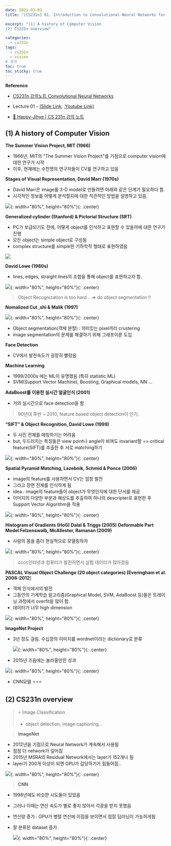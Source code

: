 ```yaml
---
date: 2021-03-03
title: "[CS231n] 01. Introduction to Convolutional Neural Networks for Visual Recognition"

excerpt: "(1) A history of Computer Vision
(2) CS231n overview"

categories: 
  - cs231n
tags: 
  - cs231n
  - vision
# 목차
toc: true  
toc_sticky: true 
---
```



**Reference**

- [CS231n 강의노트 Convolutional Neural Networks](http://cs231n.github.io/convolutional-networks/)

- Lecture 01 - [(Slide Link,](http://cs231n.stanford.edu/slides/2017/cs231n_2017_lecture1.pdf) [,Youtube Link)](https://www.youtube.com/watch?v=vT1JzLTH4G4&list=PLC1qU-LWwrF64f4QKQT-Vg5Wr4qEE1Zxk)

- [🌺 Happy-Jihye | CS 231n 강의 노트](https://happy-jihye.github.io/cs231n/cs231n-0/)


## (1) A history of Computer Vision

**The Summer Vision Project, MIT (1966)**

- 1966년, MIT의 "The Summer Vision Project"를 기점으로 computer vision에 대한 연구가 시작
- 이후, 현재에는 수천명의 연구자들이 CV를 연구하고 있음


**Stages of Visual Representation, David Marr (1970s)**

- David Marr은 image를 3-D model로 만들려면 아래와 같은 단계가 필요하다 함.
- 시각적인 정보를 어떻게 분석할지에 대한 직관적인 방법을 설명하고 있음.

![](/assets/images/cs231n/lec1/image-20210302152311898.png){: width="80%", height="80%"}{: .center}



**Generalized cylinder (Stanford) & Pictorial Structure (SRT)**

- PC가 보급되기도 전에, 어떻게 object를 인식하고 표현할 수 있을까에 대한 연구가 진행
- 모든 object는 simple object로 구성됨
- complex structure를 simple한 기하학적 형태로 표현하였음

![]("/assets/images/cs231n/lec1/image-20210220154536301.png )



**David Lowe (1980s)**

- lines, edges, straight lines의 조합을 통해 object를 표현하고자 함.

![](/assets/images/cs231n/lec1/image-20210220154934830.png){: width="80%", height="80%"}{: .center}



> Object Recognization is too hard... => do object segmentation !!

**Nomalized Cut ,shi & Malik (1997)**

![](/assets/images/cs231n/lec1/image-20210220160000141.png){: width="80%", height="80%"}{: .center}

- Object segmentation(객체 분할) : 의미있는 pixel끼리 crustering
- image segmentation의 문제를 해결하기 위해 그래프이론 도입


**Face Detection**

- CV에서 발전속도가 굉장히 빨랐음


**Machine Learning**

- 1999/2000s 에는 ML이 유명했음 (특히 statistic ML)
- SVM(Support Vector Machine), Boosting, Graphical models, NN ...


**AdaBoost를 이용한 실시간 얼굴인식 (2001)**

- 거의 실시간으로 face detection을 함


> 90년대 후반 ~ 2010, feature based object detection이 인기..


**“SIFT” & Object Recognition, David Lowe (1999)**

- 두 사진 전체를 매칭하기는 어려움
- but, 두드러지는 특징들은 view point나 angle이 바껴도 invariant함
  => critical feature(SIFT)를 추출한 후 서로 matching하기 

![](/assets/images/cs231n/lec1/image-20210220161328089.png){: width="80%", height="80%"}{: .center}


**Spatial Pyramid Matching, Lazebnik, Schmid & Ponce (2006)**

- image의 feature를 사용하면서 CV는 엄청 발전
- 그리고 장면 전체를 인식하게 됨
- idea : image의 feature들이 object가 무엇인지에 대한 단서를 제공
- 이미지의 다양한 부분과 해상도를 추출하여 하나의 descripter로 표현한 후 Support Vector Algorithm을 적용

![](/assets/images/cs231n/lec1/image-20210220161631792.png){: width="80%", height="80%"}{: .center}


**Histogram of Gradients (HoG) Dalal & Triggs (2005)**
**Deformable Part Model Felzenswalb, McAllester, Ramanan (2009)**

- 사람의 몸을 좀더 현실적으로 모델링하자

![](/assets/images/cs231n/lec1/image-20210220162243035.png){: width="80%", height="80%"}{: .center}

> cccc인터넷과 컴퓨터가 발전하면서 실험 데이터가 많아졌음


**PASCAL Visual Object Challenge (20 object categories) [Everingham et al. 2006-2012**]

- 객체 인식에서의 발전
- 그동안의 기계학습 알고리즘(Graphical Model, SVM, AdaBoost 등)들은 트레이닝 과정에서 overfit을 많이 함.
- 데이터가 너무 high dimension

![](/assets/images/cs231n/lec1/image-20210302130806367.png){: width="80%", height="80%"}{: .center}

**ImageNet Project**

- 3년 정도 걸림. 수십장의 이미지를 wordnet이라는 dictionary로 분류

  ![](/assets/images/cs231n/lec1/image-20210302131356235.png){: width="80%", height="80%"}{: .center}

- 2015년 즈음에는 놀라울만한 성과

![](/assets/images/cs231n/lec1/image-20210302131544739.png){: width="80%", height="80%"}{: .center}

- CNN모델 ⭐⭐⭐ 



## (2) CS231n overview

> ⭐ Image Classification
>
> - object detection, image captioning...



> **ImageNet**

- 2012년을 기점으로  Neural Network가 계속해서 사용됨
- 점점 더 network가 깊어짐
- 2015년 MSRA의 Residual Network에서는 layer가 152개나 됨
- layer가 200개 이상이 되면 GPU가 감당하기가 힘들어짐..

![](/assets/images/cs231n/lec1/image-20210302132001814.png){: width="80%", height="80%"}{: .center}

> **CNN**

- 1998년에도 비슷한 시도들이 있었음

- 그러나 이때는 연산 속도가 별로 좋지 않아서 각광을 받지 못했음

- 연산량 증가 : GPU가 병렬 연산에 이점을 보이면서 점점 딥러닝이 가능하게됨

- 잘 분류된 dataset 증가

  ![](/assets/images/cs231n/lec1/image-20210302132416567.png){: width="80%", height="80%"}{: .center}

  















